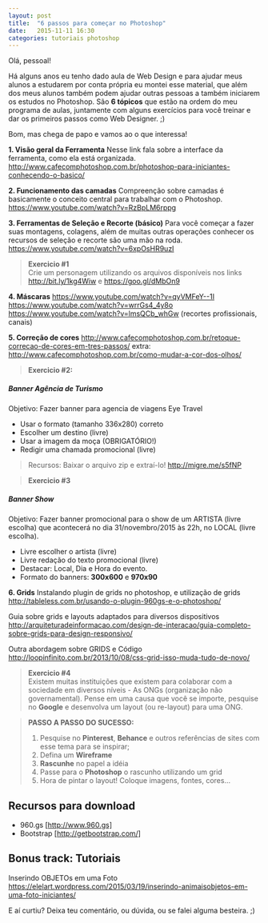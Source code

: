 ```yaml
---
layout: post
title:  "6 passos para começar no Photoshop"
date:   2015-11-11 16:30
categories: tutoriais photoshop
---
```


Olá, pessoal!

Há alguns anos eu tenho dado aula de Web Design e para ajudar meus alunos a estudarem por conta própria eu montei esse material, que além dos meus alunos também podem ajudar outras pessoas a também iniciarem os estudos no Photoshop. São __6 tópicos__ que estão na ordem do meu programa de aulas, juntamente com alguns exercícios para você treinar e dar os primeiros passos como Web Designer. ;)

Bom, mas chega de papo e vamos ao o que interessa!

**1. Visão geral da Ferramenta**
Nesse link fala sobre a interface da ferramenta, como ela está organizada.
http://www.cafecomphotoshop.com.br/photoshop-para-iniciantes-conhecendo-o-basico/

**2. Funcionamento das camadas**
Compreenção sobre camadas é basicamente o conceito central para trabalhar com o Photoshop.
https://www.youtube.com/watch?v=RzBpLM6rppg

**3. Ferramentas de Seleção e Recorte (básico)**
Para você começar a fazer suas montagens, colagens, além de muitas outras operações conhecer os recursos de seleção e recorte são uma mão na roda.
https://www.youtube.com/watch?v=6xpOsHR9uzI

> **Exercicio #1**  
> Crie um personagem utilizando os arquivos disponíveis nos links http://bit.ly/1kg4Wiw e https://goo.gl/dMbOn9


**4. Máscaras**
https://www.youtube.com/watch?v=qyVMFeY--1I
https://www.youtube.com/watch?v=wrrGs4_4y8o
https://www.youtube.com/watch?v=lmsQCb_whGw (recortes profissionais, canais)


**5. Correção de cores**
http://www.cafecomphotoshop.com.br/retoque-correcao-de-cores-em-tres-passos/
extra: http://www.cafecomphotoshop.com.br/como-mudar-a-cor-dos-olhos/


> **Exercicio #2:**
  ##### Banner Agência de Turismo
  Objetivo: Fazer banner para agencia de viagens Eye Travel
  - Usar o formato (tamanho 336x280) correto
  - Escolher um destino (livre)
  - Usar a imagem da moça (OBRIGATÓRIO!)
  - Redigir uma chamada promocional (livre)

>  Recursos: Baixar o arquivo zip e extraí-lo! http://migre.me/s5fNP


> **Exercicio #3**
  ##### Banner Show
  Objetivo: Fazer banner promocional para o show de um ARTISTA (livre escolha) que acontecerá no dia 31/novembro/2015 às 22h, no LOCAL (livre escolha).
  - Livre escolher o artista (livre)
  - Livre redação do texto promocional (livre)
  - Destacar: Local, Dia e Hora do evento.
  - Formato do banners: __300x600__ e __970x90__


**6. Grids**
Instalando plugin de grids no photoshop, e utilização de grids
http://tableless.com.br/usando-o-plugin-960gs-e-o-photoshop/

Guia sobre grids e layouts adaptados para diversos dispositivos
http://arquiteturadeinformacao.com/design-de-interacao/guia-completo-sobre-grids-para-design-responsivo/

Outra abordagem sobre GRIDS e Código
http://loopinfinito.com.br/2013/10/08/css-grid-isso-muda-tudo-de-novo/

> **Exercicio #4**  
> Existem muitas instituições que existem para colaborar com a sociedade em diversos níveis - As ONGs (organização não governamental). Pense em uma causa que você se importe, pesquise no __Google__  e desenvolva um layout (ou re-layout) para uma ONG.

> __PASSO A PASSO DO SUCESSO:__
> 1. Pesquise no __Pinterest__, __Behance__ e outros referências de sites com esse tema para se inspirar;
> 2. Defina um __Wireframe__
> 3. __Rascunhe__ no papel a idéia
> 4. Passe para o __Photoshop__ o rascunho utilizando um grid
> 5. Hora de pintar o layout! Coloque imagens, fontes, cores...


## Recursos para download
 - 960.gs [http://www.960.gs]
 - Bootstrap [http://getbootstrap.com/]


## Bonus track: Tutoriais
Inserindo OBJETOs em uma Foto
https://elelart.wordpress.com/2015/03/19/inserindo-animaisobjetos-em-uma-foto-iniciantes/



E aí curtiu? Deixa teu comentário, ou dúvida, ou se falei alguma besteira. ;)
